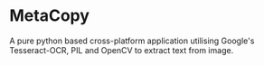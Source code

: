 # MetaCopy
A pure python based cross-platform application utilising Google's Tesseract-OCR, PIL and OpenCV to extract text from image.
